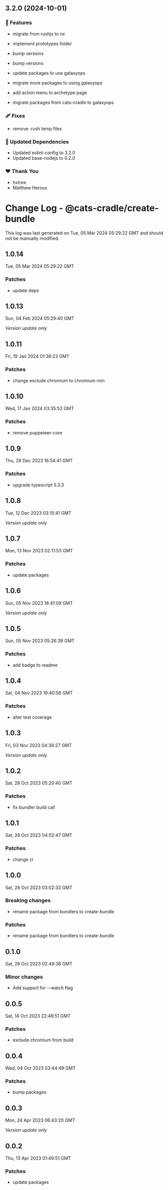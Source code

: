 ## 3.2.0 (2024-10-01)

### 🚀 Features

- migrate from rushjs to nx

- implement prototypes folder

- bump versions

- bump versions

- update packages to use galaxyops

- migrate more packages to using galaxyops

- add action menu to archetype page

- migrate packages from cats-cradle to galaxyops

### 🩹 Fixes

- remove .rush temp files

### 🧱 Updated Dependencies

- Updated eslint-config to 3.2.0
- Updated base-nodejs to 0.2.0

### ❤️ Thank You

- hxtree
- Matthew Heroux

# Change Log - @cats-cradle/create-bundle

This log was last generated on Tue, 05 Mar 2024 05:29:22 GMT and should not be
manually modified.

## 1.0.14

Tue, 05 Mar 2024 05:29:22 GMT

### Patches

- update deps

## 1.0.13

Sun, 04 Feb 2024 05:29:40 GMT

_Version update only_

## 1.0.11

Fri, 19 Jan 2024 01:36:23 GMT

### Patches

- change exclude chromium to chromium-min

## 1.0.10

Wed, 17 Jan 2024 03:35:52 GMT

### Patches

- remove puppeteer-core

## 1.0.9

Thu, 28 Dec 2023 16:54:41 GMT

### Patches

- upgrade typescript 5.3.3

## 1.0.8

Tue, 12 Dec 2023 03:15:41 GMT

_Version update only_

## 1.0.7

Mon, 13 Nov 2023 02:11:53 GMT

### Patches

- update packages

## 1.0.6

Sun, 05 Nov 2023 18:41:09 GMT

_Version update only_

## 1.0.5

Sun, 05 Nov 2023 05:26:39 GMT

### Patches

- add badge to readme

## 1.0.4

Sat, 04 Nov 2023 19:40:56 GMT

### Patches

- alter test coverage

## 1.0.3

Fri, 03 Nov 2023 04:39:27 GMT

_Version update only_

## 1.0.2

Sat, 28 Oct 2023 05:20:40 GMT

### Patches

- fix bundler build call

## 1.0.1

Sat, 28 Oct 2023 04:52:47 GMT

### Patches

- change ci

## 1.0.0

Sat, 28 Oct 2023 03:02:33 GMT

### Breaking changes

- rename package from bundlers to create-bundle

### Patches

- rename package from bundlers to create-bundle

## 0.1.0

Sat, 28 Oct 2023 02:49:38 GMT

### Minor changes

- Add support for --watch flag

## 0.0.5

Sat, 14 Oct 2023 22:49:51 GMT

### Patches

- exclude chromium from build

## 0.0.4

Wed, 04 Oct 2023 03:44:49 GMT

### Patches

- bump packages

## 0.0.3

Mon, 24 Apr 2023 06:43:20 GMT

_Version update only_

## 0.0.2

Thu, 13 Apr 2023 01:49:51 GMT

### Patches

- update packages
